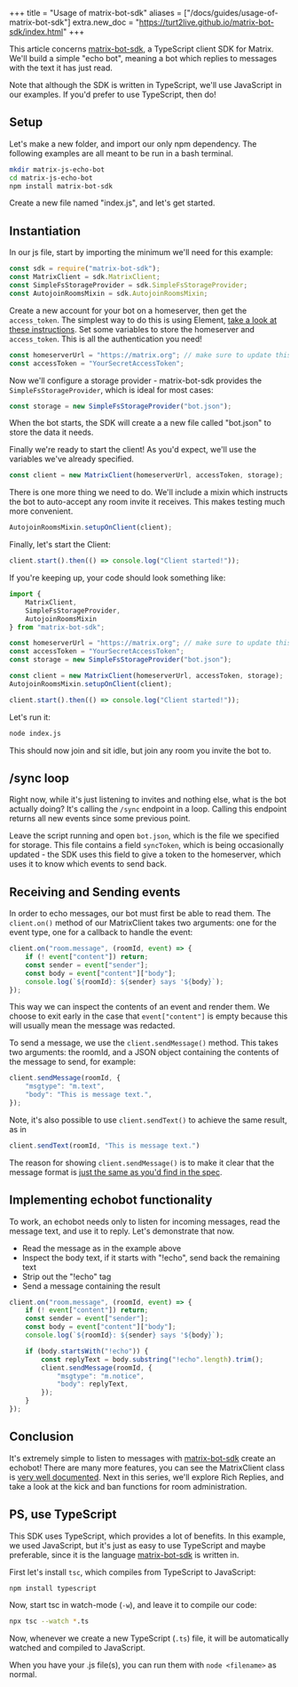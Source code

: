 +++
title = "Usage of matrix-bot-sdk"
aliases = ["/docs/guides/usage-of-matrix-bot-sdk"]
extra.new_doc = "https://turt2live.github.io/matrix-bot-sdk/index.html"
+++

This article concerns [matrix-bot-sdk], a TypeScript client SDK for Matrix.
We'll build a simple "echo bot", meaning a bot which replies to messages with
the text it has just read.

Note that although the SDK is written in TypeScript, we'll use JavaScript in our
examples. If you'd prefer to use TypeScript, then do!

## Setup

Let's make a new folder, and import our only npm dependency. The following
examples are all meant to be run in a bash terminal.

```bash
mkdir matrix-js-echo-bot
cd matrix-js-echo-bot
npm install matrix-bot-sdk
```

Create a new file named "index.js", and let's get started.

## Instantiation

In our js file, start by importing the minimum we'll need for this example:

```javascript
const sdk = require("matrix-bot-sdk");
const MatrixClient = sdk.MatrixClient;
const SimpleFsStorageProvider = sdk.SimpleFsStorageProvider;
const AutojoinRoomsMixin = sdk.AutojoinRoomsMixin;
```

Create a new account for your bot on a homeserver, then get the `access_token`.
The simplest way to do this is using Element, [take a look at these
instructions](https://t2bot.io/docs/access_tokens/). Set some variables to
store the homeserver and `access_token`. This is all the authentication you
need!

```javascript
const homeserverUrl = "https://matrix.org"; // make sure to update this with your url
const accessToken = "YourSecretAccessToken";
```

Now we'll configure a storage provider - matrix-bot-sdk provides the
`SimpleFsStorageProvider`, which is ideal for most cases:

```javascript
const storage = new SimpleFsStorageProvider("bot.json");
```

When the bot starts, the SDK will create a a new file called "bot.json" to store
the data it needs.

Finally we're ready to start the client! As you'd expect, we'll use the
variables we've already specified.

```javascript
const client = new MatrixClient(homeserverUrl, accessToken, storage);
```

There is one more thing we need to do. We'll include a mixin which instructs the
bot to auto-accept any room invite it receives. This makes testing much more
convenient.

```javascript
AutojoinRoomsMixin.setupOnClient(client);
```

Finally, let's start the Client:

```javascript
client.start().then(() => console.log("Client started!"));
```

If you're keeping up, your code should look something like:

```javascript
import {
    MatrixClient,
    SimpleFsStorageProvider,
    AutojoinRoomsMixin
} from "matrix-bot-sdk";

const homeserverUrl = "https://matrix.org"; // make sure to update this with your url
const accessToken = "YourSecretAccessToken";
const storage = new SimpleFsStorageProvider("bot.json");

const client = new MatrixClient(homeserverUrl, accessToken, storage);
AutojoinRoomsMixin.setupOnClient(client);

client.start().then(() => console.log("Client started!"));
```

Let's run it:

```bash
node index.js
```

This should now join and sit idle, but join any room you invite the bot to.

## /sync loop

Right now, while it's just listening to invites and nothing else, what is the
bot actually doing? It's calling the `/sync` endpoint in a loop. Calling this
endpoint returns all new events since some previous point.

Leave the script running and open `bot.json`, which is the file we specified for
storage. This file contains a field `syncToken`, which is being occasionally
updated - the SDK uses this field to give a token to the homeserver, which uses
it to know which events to send back.

## Receiving and Sending events

In order to echo messages, our bot must first be able to read them. The
`client.on()` method of our MatrixClient takes two arguments: one for the event
type, one for a callback to handle the event:

```javascript
client.on("room.message", (roomId, event) => {
    if (! event["content"]) return;
    const sender = event["sender"];
    const body = event["content"]["body"];
    console.log(`${roomId}: ${sender} says '${body}`);
});
```

This way we can inspect the contents of an event and render them. We
choose to exit early in the case that `event["content"]` is empty because this
will usually mean the message was redacted.

To send a message, we use the `client.sendMessage()` method. This takes two
arguments: the roomId, and a JSON object containing the contents of the message
to send, for example:

```javascript
client.sendMessage(roomId, {
    "msgtype": "m.text",
    "body": "This is message text.",
});
```

Note, it's also possible to use `client.sendText()` to achieve the same result,
as in

```javascript
client.sendText(roomId, "This is message text.")
```

The reason for showing `client.sendMessage()` is to make it clear that the
message format is [just the same as you'd find in the spec](https://matrix.org/docs/spec/client_server/latest#put-matrix-client-r0-rooms-roomid-send-eventtype-txnid).

## Implementing echobot functionality

To work, an echobot needs only to listen for incoming messages, read the message
text, and use it to reply. Let's demonstrate that now.

* Read the message as in the example above
* Inspect the body text, if it starts with "!echo", send back the remaining
  text
* Strip out the "!echo" tag
* Send a message containing the result

```javascript
client.on("room.message", (roomId, event) => {
    if (! event["content"]) return;
    const sender = event["sender"];
    const body = event["content"]["body"];
    console.log(`${roomId}: ${sender} says '${body}`);

    if (body.startsWith("!echo")) {
        const replyText = body.substring("!echo".length).trim();
        client.sendMessage(roomId, {
            "msgtype": "m.notice",
            "body": replyText,
        });
    }
});
```

## Conclusion

It's extremely simple to listen to messages with [matrix-bot-sdk] create an
echobot! There are many more features, you can see the MatrixClient class is
[very well documented](https://github.com/turt2live/matrix-bot-sdk/blob/master/src/MatrixClient.ts).
Next in this series, we'll explore Rich Replies, and take a look at the kick
and ban functions for room administration.

[matrix-bot-sdk]: https://github.com/turt2live/matrix-bot-sdk

## PS, use TypeScript

This SDK uses TypeScript, which provides a lot of benefits. In this example, we
used JavaScript, but it's just as easy to use TypeScript and maybe preferable,
since it is the language [matrix-bot-sdk] is written in.

First let's install `tsc`, which compiles from TypeScript to JavaScript:

```bash
npm install typescript
```

Now, start tsc in watch-mode (`-w`), and leave it to compile our code:

```bash
npx tsc --watch *.ts
```

Now, whenever we create a new TypeScript (`.ts`) file, it will be automatically
watched and compiled to JavaScript.

When you have your .js file(s), you can run them with `node <filename>` as
normal.
